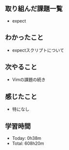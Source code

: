 ## 取り組んだ課題一覧
- expect
## わかったこと
- expectスクリプトについて
## 次やること
- Vimの課題の続き
## 感じたこと
- 特になし
## 学習時間
- Today: 0h38m
- Total: 608h20m
